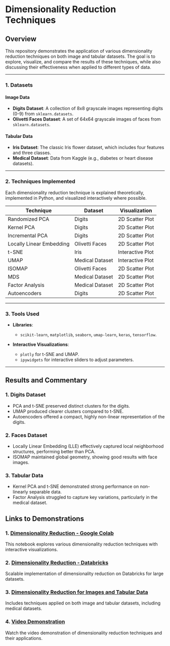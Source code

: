 # Dimensionality Reduction Techniques

## **Overview**
This repository demonstrates the application of various dimensionality reduction techniques on both image and tabular datasets. The goal is to explore, visualize, and compare the results of these techniques, while also discussing their effectiveness when applied to different types of data.

---

### **1. Datasets**

#### **Image Data**
- **Digits Dataset**: A collection of 8x8 grayscale images representing digits (0-9) from `sklearn.datasets`.
- **Olivetti Faces Dataset**: A set of 64x64 grayscale images of faces from `sklearn.datasets`.

#### **Tabular Data**
- **Iris Dataset**: The classic Iris flower dataset, which includes four features and three classes.
- **Medical Dataset**: Data from Kaggle (e.g., diabetes or heart disease datasets).

---

### **2. Techniques Implemented**
Each dimensionality reduction technique is explained theoretically, implemented in Python, and visualized interactively where possible.

| **Technique**              | **Dataset**         | **Visualization**     |
|----------------------------|---------------------|-----------------------|
| Randomized PCA             | Digits             | 2D Scatter Plot       |
| Kernel PCA                 | Digits             | 2D Scatter Plot       |
| Incremental PCA            | Digits             | 2D Scatter Plot       |
| Locally Linear Embedding   | Olivetti Faces     | 2D Scatter Plot       |
| t-SNE                      | Iris               | Interactive Plot      |
| UMAP                       | Medical Dataset    | Interactive Plot      |
| ISOMAP                     | Olivetti Faces     | 2D Scatter Plot       |
| MDS                        | Medical Dataset    | 2D Scatter Plot       |
| Factor Analysis            | Medical Dataset    | 2D Scatter Plot       |
| Autoencoders               | Digits             | 2D Scatter Plot       |

---

### **3. Tools Used**
- **Libraries**: 
  - `scikit-learn`, `matplotlib`, `seaborn`, `umap-learn`, `keras`, `tensorflow`.
  
- **Interactive Visualizations**: 
  - `plotly` for t-SNE and UMAP.
  - `ipywidgets` for interactive sliders to adjust parameters.

---

## **Results and Commentary**

### **1. Digits Dataset**
- PCA and t-SNE preserved distinct clusters for the digits.
- UMAP produced clearer clusters compared to t-SNE.
- Autoencoders offered a compact, highly non-linear representation of the digits.

### **2. Faces Dataset**
- Locally Linear Embedding (LLE) effectively captured local neighborhood structures, performing better than PCA.
- ISOMAP maintained global geometry, showing good results with face images.

### **3. Tabular Data**
- Kernel PCA and t-SNE demonstrated strong performance on non-linearly separable data.
- Factor Analysis struggled to capture key variations, particularly in the medical dataset.


## Links to Demonstrations

### 1. [Dimensionality Reduction - Google Colab](https://github.com/subhashpolisetti/Dimensionality_Reduction/blob/main/Dimensionality_Reduction_Using_Databricks.ipynb)  
This notebook explores various dimensionality reduction techniques with interactive visualizations.

### 2. [Dimensionality Reduction - Databricks](https://github.com/subhashpolisetti/Dimensionality_Reduction/blob/main/Dimensionality_Reduction_Tabular_Data.ipynb)  
Scalable implementation of dimensionality reduction on Databricks for large datasets.

### 3. [Dimensionality Reduction for Images and Tabular Data](https://github.com/subhashpolisetti/Dimensionality_Reduction/blob/main/Dimensionality_Reduction_Tabular_Data.ipynb)  
Includes techniques applied on both image and tabular datasets, including medical datasets.

### 4. [Video Demonstration](https://www.youtube.com/playlist?list=PL6O21IOHvBmcYb6nGLE_dHmEbm2Y2_jp-)  
Watch the video demonstration of dimensionality reduction techniques and their applications.


